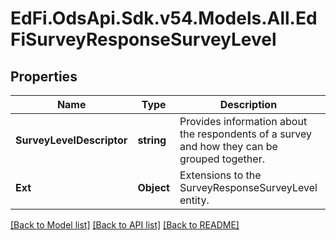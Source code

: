 # EdFi.OdsApi.Sdk.v54.Models.All.EdFiSurveyResponseSurveyLevel

## Properties

Name | Type | Description | Notes
------------ | ------------- | ------------- | -------------
**SurveyLevelDescriptor** | **string** | Provides information about the respondents of a survey and how they can be grouped together. | 
**Ext** | **Object** | Extensions to the SurveyResponseSurveyLevel entity. | [optional] 

[[Back to Model list]](../README.md#documentation-for-models) [[Back to API list]](../README.md#documentation-for-api-endpoints) [[Back to README]](../README.md)

